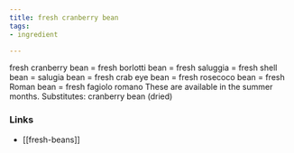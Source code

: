 ```yaml
---
title: fresh cranberry bean
tags:
- ingredient

---
```

fresh cranberry bean = fresh borlotti bean = fresh saluggia = fresh shell bean = salugia bean = fresh crab eye bean = fresh rosecoco bean = fresh Roman bean = fresh fagiolo romano These are available in the summer months. Substitutes: cranberry bean (dried)

### Links

* [[fresh-beans]]
